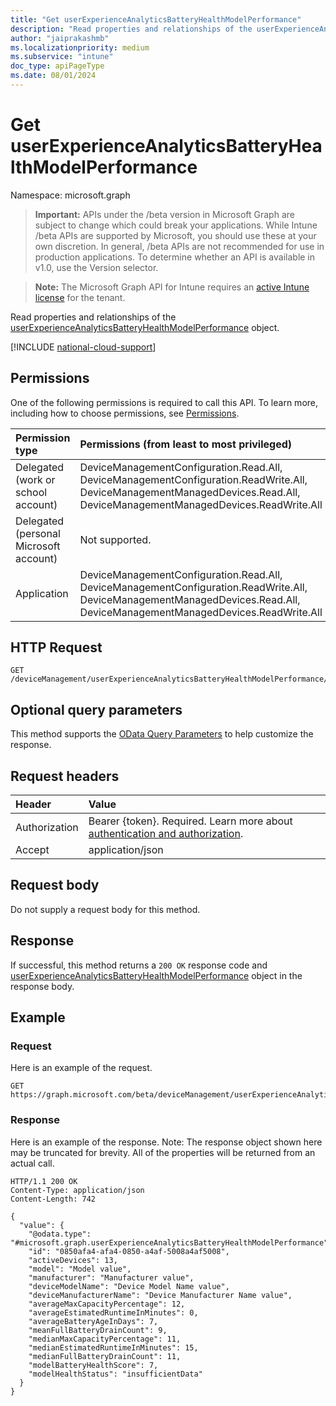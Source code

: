 ```yaml
---
title: "Get userExperienceAnalyticsBatteryHealthModelPerformance"
description: "Read properties and relationships of the userExperienceAnalyticsBatteryHealthModelPerformance object."
author: "jaiprakashmb"
ms.localizationpriority: medium
ms.subservice: "intune"
doc_type: apiPageType
ms.date: 08/01/2024
---
```


# Get userExperienceAnalyticsBatteryHealthModelPerformance

Namespace: microsoft.graph

> **Important:** APIs under the /beta version in Microsoft Graph are subject to change which could break your applications. While Intune /beta APIs are supported by Microsoft, you should use these at your own discretion. In general, /beta APIs are not recommended for use in production applications. To determine whether an API is available in v1.0, use the Version selector.

> **Note:** The Microsoft Graph API for Intune requires an [active Intune license](https://go.microsoft.com/fwlink/?linkid=839381) for the tenant.

Read properties and relationships of the [userExperienceAnalyticsBatteryHealthModelPerformance](../resources/intune-devices-userexperienceanalyticsbatteryhealthmodelperformance.md) object.

[!INCLUDE [national-cloud-support](../../includes/all-clouds.md)]

## Permissions
One of the following permissions is required to call this API. To learn more, including how to choose permissions, see [Permissions](/graph/permissions-reference).

|Permission type|Permissions (from least to most privileged)|
|:---|:---|
|Delegated (work or school account)|DeviceManagementConfiguration.Read.All, DeviceManagementConfiguration.ReadWrite.All, DeviceManagementManagedDevices.Read.All, DeviceManagementManagedDevices.ReadWrite.All|
|Delegated (personal Microsoft account)|Not supported.|
|Application|DeviceManagementConfiguration.Read.All, DeviceManagementConfiguration.ReadWrite.All, DeviceManagementManagedDevices.Read.All, DeviceManagementManagedDevices.ReadWrite.All|

## HTTP Request
<!-- {
  "blockType": "ignored"
}
-->
``` http
GET /deviceManagement/userExperienceAnalyticsBatteryHealthModelPerformance/{userExperienceAnalyticsBatteryHealthModelPerformanceId}
```

## Optional query parameters
This method supports the [OData Query Parameters](/graph/query-parameters) to help customize the response.

## Request headers
|Header|Value|
|:---|:---|
|Authorization|Bearer {token}. Required. Learn more about [authentication and authorization](/graph/auth/auth-concepts).|
|Accept|application/json|

## Request body
Do not supply a request body for this method.

## Response
If successful, this method returns a `200 OK` response code and [userExperienceAnalyticsBatteryHealthModelPerformance](../resources/intune-devices-userexperienceanalyticsbatteryhealthmodelperformance.md) object in the response body.

## Example

### Request
Here is an example of the request.
``` http
GET https://graph.microsoft.com/beta/deviceManagement/userExperienceAnalyticsBatteryHealthModelPerformance/{userExperienceAnalyticsBatteryHealthModelPerformanceId}
```

### Response
Here is an example of the response. Note: The response object shown here may be truncated for brevity. All of the properties will be returned from an actual call.
``` http
HTTP/1.1 200 OK
Content-Type: application/json
Content-Length: 742

{
  "value": {
    "@odata.type": "#microsoft.graph.userExperienceAnalyticsBatteryHealthModelPerformance",
    "id": "0850afa4-afa4-0850-a4af-5008a4af5008",
    "activeDevices": 13,
    "model": "Model value",
    "manufacturer": "Manufacturer value",
    "deviceModelName": "Device Model Name value",
    "deviceManufacturerName": "Device Manufacturer Name value",
    "averageMaxCapacityPercentage": 12,
    "averageEstimatedRuntimeInMinutes": 0,
    "averageBatteryAgeInDays": 7,
    "meanFullBatteryDrainCount": 9,
    "medianMaxCapacityPercentage": 11,
    "medianEstimatedRuntimeInMinutes": 15,
    "medianFullBatteryDrainCount": 11,
    "modelBatteryHealthScore": 7,
    "modelHealthStatus": "insufficientData"
  }
}
```
